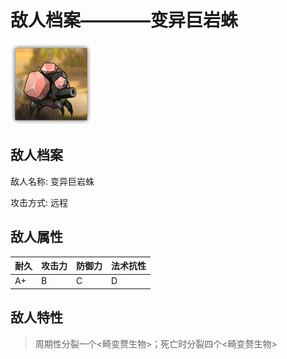 # 敌人档案————变异巨岩蛛

![变异巨岩蛛](./eneIcons/变异巨岩蛛.png)

## 敌人档案

敌人名称: 变异巨岩蛛

攻击方式: 远程

## 敌人属性

| 耐久      | 攻击力  | 防御力 | 法术抗性 |
|---------|------|-----|------|
| A+ | B | C | D |

## 敌人特性
> 周期性分裂一个&lt;畸变赘生物&gt;；死亡时分裂四个&lt;畸变赘生物&gt;
